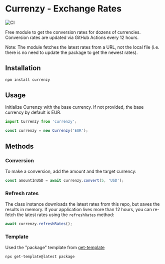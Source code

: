 # Currenzy - Exchange Rates
![CI](https://github.com/currenzy/currenzy/actions/workflows/ci.yml/badge.svg)

Free module to get the conversion rates for dozens of currencies. Conversion rates are updated via GitHub Actions every 12 hours.

Note: The module fetches the latest rates from a URL, not the local file (i.e. there is no need to update the package to get the newest rates).

## Installation
```sh
npm install currenzy
```

## Usage
Initialize Currenzy with the base currency. If not provided, the base currency by default is EUR.

```js
import Currenzy from 'currenzy';

const currenzy = new Currenzy('EUR');
```

## Methods
### Conversion
To make a conversion, add the amount and the target currency:

```js
const amountInUSD = await currenzy.convert(5, 'USD');
```

### Refresh rates
The class instance downloads the latest rates from this repo, but saves the results in memory.
If your application lives more than 12 hours, you can re-fetch the latest rates using the `refreshRates` method:

```js
await currenzy.refreshRates();
```

### Template
Used the "package" template from [get-template](https://github.com/get-template/package-template)

```sh
npx get-template@latest package
````
